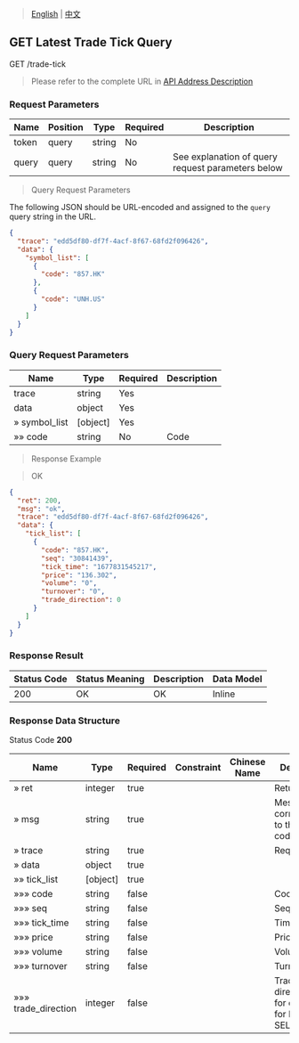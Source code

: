 > [English](./latest_transaction_price_query.md) | [中文](./latest_transaction_price_query_cn.md)

## GET Latest Trade Tick Query

GET /trade-tick
> Please refer to the complete URL in [API Address Description](./api_address_description.md)


### Request Parameters

| Name      | Position | Type   | Required | Description                                      |
| --------- | -------- | ------ | -------- | ------------------------------------------------ |
| token     | query    | string | No       |                                                  |
| query     | query    | string | No       | See explanation of query request parameters below |

> Query Request Parameters

The following JSON should be URL-encoded and assigned to the `query` query string in the URL.
```json
{
  "trace": "edd5df80-df7f-4acf-8f67-68fd2f096426",
  "data": {
    "symbol_list": [
      {
        "code": "857.HK"
      },
      {
        "code": "UNH.US"
      }
    ]
  }
}
```

### Query Request Parameters

| Name           | Type      | Required | Description |
| -------------- | --------- | -------- | ----------- |
| trace          | string    | Yes      |             |
| data           | object    | Yes      |             |
| » symbol_list  | [object]  | Yes      |             |
| »» code        | string    | No       | Code        |

> Response Example

> OK

```json
{
  "ret": 200,
  "msg": "ok",
  "trace": "edd5df80-df7f-4acf-8f67-68fd2f096426",
  "data": {
    "tick_list": [
      {
        "code": "857.HK",
        "seq": "30841439",
        "tick_time": "1677831545217",
        "price": "136.302",
        "volume": "0",
        "turnover": "0",
        "trade_direction": 0
      }
    ]
  }
}
```
### Response Result

| Status Code | Status Meaning | Description | Data Model |
| ----------- | -------------- | ----------- | ---------- |
| 200         | OK             | OK          | Inline     |

### Response Data Structure

Status Code **200**

| Name              | Type     | Required | Constraint | Chinese Name | Description |
| ----------------- | -------- | -------- | ---------- | ------------ | ----------- |
| » ret             | integer  | true     |            |              | Return code |
| » msg             | string   | true     |            |              | Message corresponding to the return code |
| » trace           | string   | true     |            |              | Request trace |
| » data            | object   | true     |            |              |             |
| »» tick_list      | [object] | true     |            |              |             |
| »»» code          | string   | false    |            |              | Code        |
| »»» seq           | string   | false    |            |              | Sequence    |
| »»» tick_time     | string   | false    |            |              | Timestamp   |
| »»» price         | string   | false    |            |              | Price       |
| »»» volume        | string   | false    |            |              | Volume      |
| »»» turnover      | string   | false    |            |              | Turnover    |
| »»» trade_direction | integer | false    |            |              | Trading direction, 0 for default, 1 for BUY, 2 for SELL |
